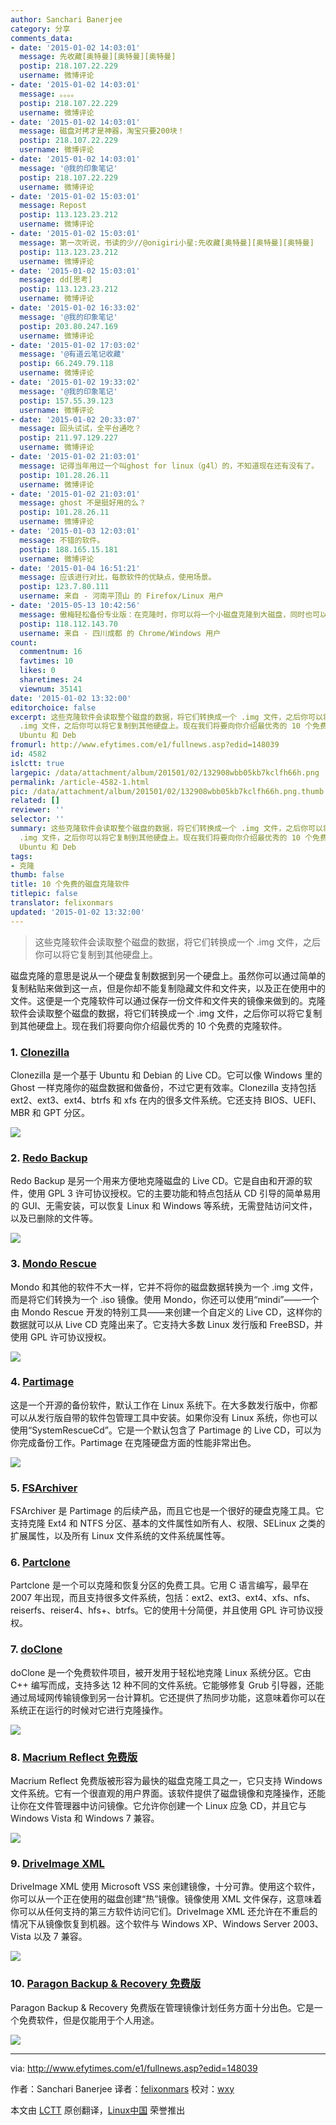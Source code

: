 ```yaml
---
author: Sanchari Banerjee
category: 分享
comments_data:
- date: '2015-01-02 14:03:01'
  message: 先收藏[奥特曼][奥特曼][奥特曼]
  postip: 218.107.22.229
  username: 微博评论
- date: '2015-01-02 14:03:01'
  message: 。。。。
  postip: 218.107.22.229
  username: 微博评论
- date: '2015-01-02 14:03:01'
  message: 磁盘对拷才是神器，淘宝只要200块！
  postip: 218.107.22.229
  username: 微博评论
- date: '2015-01-02 14:03:01'
  message: '@我的印象笔记'
  postip: 218.107.22.229
  username: 微博评论
- date: '2015-01-02 15:03:01'
  message: Repost
  postip: 113.123.23.212
  username: 微博评论
- date: '2015-01-02 15:03:01'
  message: 第一次听说，书读的少//@onigiri小星:先收藏[奥特曼][奥特曼][奥特曼]
  postip: 113.123.23.212
  username: 微博评论
- date: '2015-01-02 15:03:01'
  message: dd[思考]
  postip: 113.123.23.212
  username: 微博评论
- date: '2015-01-02 16:33:02'
  message: '@我的印象笔记'
  postip: 203.80.247.169
  username: 微博评论
- date: '2015-01-02 17:03:02'
  message: '@有道云笔记收藏'
  postip: 66.249.79.118
  username: 微博评论
- date: '2015-01-02 19:33:02'
  message: '@我的印象笔记'
  postip: 157.55.39.123
  username: 微博评论
- date: '2015-01-02 20:33:07'
  message: 回头试试，全平台通吃？
  postip: 211.97.129.227
  username: 微博评论
- date: '2015-01-02 21:03:01'
  message: 记得当年用过一个叫ghost for linux（g4l）的，不知道现在还有没有了。
  postip: 101.28.26.11
  username: 微博评论
- date: '2015-01-02 21:03:01'
  message: ghost 不是挺好用的么？
  postip: 101.28.26.11
  username: 微博评论
- date: '2015-01-03 12:03:01'
  message: 不错的软件。
  postip: 188.165.15.181
  username: 微博评论
- date: '2015-01-04 16:51:21'
  message: 应该进行对比，每款软件的优缺点，使用场景。
  postip: 123.7.80.111
  username: 来自 - 河南平顶山 的 Firefox/Linux 用户
- date: '2015-05-13 10:42:56'
  message: 傲梅轻松备份专业版：在克隆时，你可以将一个小磁盘克隆到大磁盘，同时也可以将一个大磁盘复制到小磁盘。前提条件是，目标磁盘的空间能容纳源磁盘中的所有有效数据（即磁盘使用空间）。如果目标磁盘的空间不够，你也不用担心，傲梅轻松备份会检测目标磁盘，如果空间不足，会提前提示你。
  postip: 118.112.143.70
  username: 来自 - 四川成都 的 Chrome/Windows 用户
count:
  commentnum: 16
  favtimes: 10
  likes: 0
  sharetimes: 24
  viewnum: 35141
date: '2015-01-02 13:32:00'
editorchoice: false
excerpt: 这些克隆软件会读取整个磁盘的数据，将它们转换成一个 .img 文件，之后你可以将它复制到其他硬盘上。  磁盘克隆的意思是说从一个硬盘复制数据到另一个硬盘上。虽然你可以通过简单的复制粘贴来做到这一点，但是你却不能复制隐藏文件和文件夹，以及正在使用中的文件。这便是一个克隆软件可以通过保存一份文件和文件夹的镜像来做到的。克隆软件会读取整个磁盘的数据，将它们转换成一个
  .img 文件，之后你可以将它复制到其他硬盘上。现在我们将要向你介绍最优秀的 10 个免费的克隆软件。 1. Clonezilla： Clonezilla 是一个基于
  Ubuntu 和 Deb
fromurl: http://www.efytimes.com/e1/fullnews.asp?edid=148039
id: 4582
islctt: true
largepic: /data/attachment/album/201501/02/132908wbb05kb7kclfh66h.png
permalink: /article-4582-1.html
pic: /data/attachment/album/201501/02/132908wbb05kb7kclfh66h.png.thumb.jpg
related: []
reviewer: ''
selector: ''
summary: 这些克隆软件会读取整个磁盘的数据，将它们转换成一个 .img 文件，之后你可以将它复制到其他硬盘上。  磁盘克隆的意思是说从一个硬盘复制数据到另一个硬盘上。虽然你可以通过简单的复制粘贴来做到这一点，但是你却不能复制隐藏文件和文件夹，以及正在使用中的文件。这便是一个克隆软件可以通过保存一份文件和文件夹的镜像来做到的。克隆软件会读取整个磁盘的数据，将它们转换成一个
  .img 文件，之后你可以将它复制到其他硬盘上。现在我们将要向你介绍最优秀的 10 个免费的克隆软件。 1. Clonezilla： Clonezilla 是一个基于
  Ubuntu 和 Deb
tags:
- 克隆
thumb: false
title: 10 个免费的磁盘克隆软件
titlepic: false
translator: felixonmars
updated: '2015-01-02 13:32:00'
---
```



> 
> 这些克隆软件会读取整个磁盘的数据，将它们转换成一个 .img 文件，之后你可以将它复制到其他硬盘上。
> 
> 
> 


磁盘克隆的意思是说从一个硬盘复制数据到另一个硬盘上。虽然你可以通过简单的复制粘贴来做到这一点，但是你却不能复制隐藏文件和文件夹，以及正在使用中的文件。这便是一个克隆软件可以通过保存一份文件和文件夹的镜像来做到的。克隆软件会读取整个磁盘的数据，将它们转换成一个 .img 文件，之后你可以将它复制到其他硬盘上。现在我们将要向你介绍最优秀的 10 个免费的克隆软件。


### 1. [Clonezilla](http://clonezilla.org/)


Clonezilla 是一个基于 Ubuntu 和 Debian 的 Live CD。它可以像 Windows 里的 Ghost 一样克隆你的磁盘数据和做备份，不过它更有效率。Clonezilla 支持包括 ext2、ext3、ext4、btrfs 和 xfs 在内的很多文件系统。它还支持 BIOS、UEFI、MBR 和 GPT 分区。


![](/data/attachment/album/201501/02/132908wbb05kb7kclfh66h.png)


### 2. [Redo Backup](http://redobackup.org/)


Redo Backup 是另一个用来方便地克隆磁盘的 Live CD。它是自由和开源的软件，使用 GPL 3 许可协议授权。它的主要功能和特点包括从 CD 引导的简单易用的 GUI、无需安装，可以恢复 Linux 和 Windows 等系统，无需登陆访问文件，以及已删除的文件等。


![](/data/attachment/album/201501/02/132923y18c8lwszczowghj.jpeg)


### 3. [Mondo Rescue](http://www.mondorescue.org/)


Mondo 和其他的软件不大一样，它并不将你的磁盘数据转换为一个 .img 文件，而是将它们转换为一个 .iso 镜像。使用 Mondo，你还可以使用“mindi”——一个由 Mondo Rescue 开发的特别工具——来创建一个自定义的 Live CD，这样你的数据就可以从 Live CD 克隆出来了。它支持大多数 Linux 发行版和 FreeBSD，并使用 GPL 许可协议授权。


![](/data/attachment/album/201501/02/132938igzg858v7pq24mtz.jpeg)


### 4. [Partimage](http://www.partimage.org/Main_Page)


这是一个开源的备份软件，默认工作在 Linux 系统下。在大多数发行版中，你都可以从发行版自带的软件包管理工具中安装。如果你没有 Linux 系统，你也可以使用“SystemRescueCd”。它是一个默认包含了 Partimage 的 Live CD，可以为你完成备份工作。Partimage 在克隆硬盘方面的性能非常出色。


![](/data/attachment/album/201501/02/132950okyyn1oiiy4iy08d.png)


### 5. [FSArchiver](http://www.fsarchiver.org/Main_Page)


FSArchiver 是 Partimage 的后续产品，而且它也是一个很好的硬盘克隆工具。它支持克隆 Ext4 和 NTFS 分区、基本的文件属性如所有人、权限、SELinux 之类的扩展属性，以及所有 Linux 文件系统的文件系统属性等。


### 6. [Partclone](http://www.partclone.org/)


Partclone 是一个可以克隆和恢复分区的免费工具。它用 C 语言编写，最早在 2007 年出现，而且支持很多文件系统，包括：ext2、ext3、ext4、xfs、nfs、reiserfs、reiser4、hfs+、btrfs。它的使用十分简便，并且使用 GPL 许可协议授权。


### 7. [doClone](http://doclone.nongnu.org/)


doClone 是一个免费软件项目，被开发用于轻松地克隆 Linux 系统分区。它由 C++ 编写而成，支持多达 12 种不同的文件系统。它能够修复 Grub 引导器，还能通过局域网传输镜像到另一台计算机。它还提供了热同步功能，这意味着你可以在系统正在运行的时候对它进行克隆操作。


![](/data/attachment/album/201501/02/133002dvnvwvv9ywrwbapw.jpeg)


### 8. [Macrium Reflect 免费版](http://www.macrium.com/reflectfree.aspx)


Macrium Reflect 免费版被形容为最快的磁盘克隆工具之一，它只支持 Windows 文件系统。它有一个很直观的用户界面。该软件提供了磁盘镜像和克隆操作，还能让你在文件管理器中访问镜像。它允许你创建一个 Linux 应急 CD，并且它与 Windows Vista 和 Windows 7 兼容。


![](/data/attachment/album/201501/02/133032huaiamhb1hn98eub.jpg)


### 9. [DriveImage XML](http://www.runtime.org/driveimage-xml.htm)


DriveImage XML 使用 Microsoft VSS 来创建镜像，十分可靠。使用这个软件，你可以从一个正在使用的磁盘创建“热”镜像。镜像使用 XML 文件保存，这意味着你可以从任何支持的第三方软件访问它们。DriveImage XML 还允许在不重启的情况下从镜像恢复到机器。这个软件与 Windows XP、Windows Server 2003、Vista 以及 7 兼容。


![](/data/attachment/album/201501/02/133059cnqcp7qq5bnkqcnn.jpg)


### 10. [Paragon Backup & Recovery 免费版](http://www.paragon-software.com/home/br-free/)


Paragon Backup & Recovery 免费版在管理镜像计划任务方面十分出色。它是一个免费软件，但是仅能用于个人用途。


![](/data/attachment/album/201501/02/133132u2prwtgr26tvyey2.jpg)




---


via: <http://www.efytimes.com/e1/fullnews.asp?edid=148039>


作者：Sanchari Banerjee 译者：[felixonmars](https://github.com/felixonmars) 校对：[wxy](https://github.com/wxy)


本文由 [LCTT](https://github.com/LCTT/TranslateProject) 原创翻译，[Linux中国](http://linux.cn/) 荣誉推出